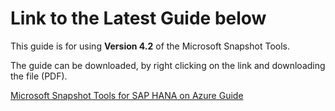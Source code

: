 <h1>Link to the Latest Guide below</H1>
</p>
This guide is for using <b>Version 4.2</b> of the Microsoft Snapshot Tools.
</p>
The guide can be downloaded, by right clicking on the link and downloading the file (PDF).
</p>
<a href="https://github.com/Azure/hana-large-instances-self-service-scripts/blob/master/snapshot_tools_v4.2/Microsoft%20Snapshot%20Tools%20for%20SAP%20HANA%20on%20Azure%20v4.2.pdf">Microsoft Snapshot Tools for SAP HANA on Azure Guide</a>
